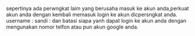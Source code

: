 sepertinya ada perwngkat laim yang berusaha masuk ke akun anda,perkuat akun anda dengan kembali memasuk login ke akun dicpersngkat anda.
username :
sandi :
dan batasi siapa yanh dapat login ke akun anda dengan mengunakan nomor telfon atau pun akun google anda.
